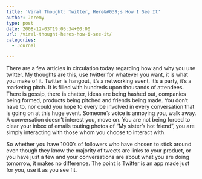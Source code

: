 ```yaml
---
title: 'Viral Thought: Twitter, Here&#039;s How I See It'
author: Jeremy
type: post
date: 2008-12-03T19:05:34+00:00
url: /viral-thought-heres-how-i-see-it/
categories:
  - Journal

---
```

There are a few articles in circulation today regarding how and why you use twitter. My thoughts are this, use twitter for whatever you want, it is what you make of it. Twitter is hangout, it&#8217;s a networking event, it&#8217;s a party, it&#8217;s a marketing pitch. It is filled with hundreds upon thousands of attendees. There is gossip, there is chatter, ideas are being hashed out, companies being formed, products being pitched and friends being made. You don&#8217;t have to, nor could you hope to every be involved in every conversation that is going on at this huge event. Someone&#8217;s voice is annoying you, walk away. A conversation doesn&#8217;t interest you, move on. You are not being forced to clear your inbox of emails touting photos of &#8220;My sister&#8217;s hot friend&#8221;, you are simply interacting with those whom you choose to interact with.<!--more-->

So whether you have 1000&#8217;s of followers who have chosen to stick around even though they know the majority of tweets are links to your product, or you have just a few and your conversations are about what you are doing tomorrow, it makes no difference. The point is Twitter is an app made just for you, use it as you see fit.